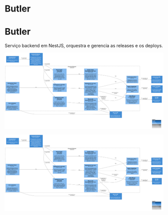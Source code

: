 # Butler

# Butler


Serviço backend em NestJS, orquestra e gerencia as releases e os deploys.



![diagram](c3.svg)

![diagram](c3.svg)